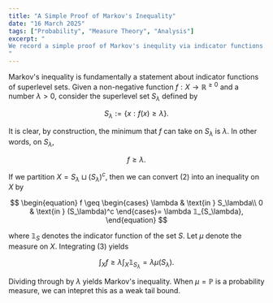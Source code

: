 ```yaml
---
title: "A Simple Proof of Markov's Inequality"
date: "16 March 2025"
tags: ["Probability", "Measure Theory", "Analysis"]
excerpt: "
We record a simple proof of Markov's inequlity via indicator functions.
"
---
```


Markov's inequality is fundamentally a statement about indicator functions of superlevel sets. Given a non-negative function $f:X\to \mathbb{R}^{\geq 0}$ and a number $\lambda>0$, consider the superlevel set $S_\lambda$ defined by

$$
\begin{equation}
S_\lambda:=\{x: f(x)\geq \lambda\}.
\end{equation}
$$

It is clear, by construction, the minimum that $f$ can take on $S_\lambda$ is $\lambda$. In other words, on $S_\lambda$,

$$
\begin{equation}
f \geq \lambda.
\end{equation}
$$

If we partition $X=S_\lambda \sqcup (S_\lambda)^c$, then we can convert (2) into an inequality on $X$ by

$$
\begin{equation}
f \geq \begin{cases}
\lambda & \text{in } S_\lambda\\
0 & \text{in } (S_\lambda)^c
\end{cases}= \lambda 𝟙_{S_\lambda},
\end{equation}
$$

where $𝟙_S$ denotes the indicator function of the set $S$. Let $\mu$ denote the measure on $X$. Integrating (3) yields

$$
\begin{equation}
\int_X f\geq \lambda \int_X  𝟙_{S_\lambda} = \lambda \mu(S_\lambda).
\end{equation}
$$

Dividing through by $\lambda$ yields Markov's inequality. When $\mu=\mathbb{P}$ is a probability measure, we can intepret this as a weak tail bound.

